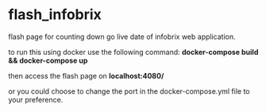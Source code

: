 # flash_infobrix
flash page for counting down go live date of infobrix web application.

to run this using docker use the following command:
**docker-compose build && docker-compose up**

then access the flash page on **localhost:4080/**

or you could choose to change the port in the
docker-compose.yml file to your preference.

